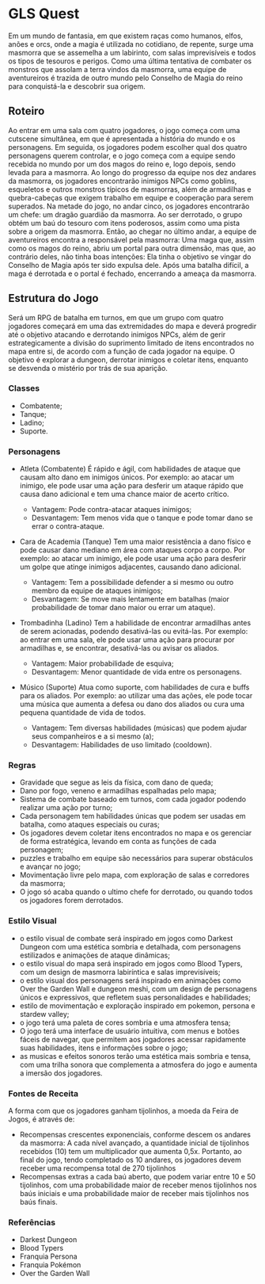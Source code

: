 # GLS Quest
Em um mundo de fantasia, em que existem raças como humanos, elfos, anões e orcs, onde a magia é utilizada no cotidiano, de repente, surge uma masmorra que se assemelha a um labirinto, com salas imprevisíveis e todos os tipos de tesouros e perigos. 
Como uma última tentativa de combater os monstros que assolam a terra vindos da masmorra, uma equipe de aventureiros é trazida de outro mundo pelo Conselho de Magia do reino para conquistá-la e descobrir sua origem.

## Roteiro
Ao entrar em uma sala com quatro jogadores, o jogo começa com uma cutscene simultânea, em que é apresentada a história do mundo e os personagens. Em seguida, os jogadores podem escolher qual dos quatro personagens querem controlar, e o jogo começa com a equipe sendo recebida no mundo por um dos magos do reino e, logo depois, sendo levada para a masmorra.
Ao longo do progresso da equipe nos dez andares da masmorra, os jogadores encontrarão inimigos NPCs como goblins, esqueletos e outros monstros típicos de masmorras, além de armadilhas e quebra-cabeças que exigem trabalho em equipe e cooperação para serem superados. Na metade do jogo, no andar cinco, os jogadores encontrarão um chefe: um dragão guardião da masmorra. Ao ser derrotado, o grupo obtém um baú do tesouro com itens poderosos, assim como uma pista sobre a origem da masmorra.
Então, ao chegar no último andar, a equipe de aventureiros encontra a responsável pela masmorra: Uma maga que, assim como os magos do reino, abriu um portal para outra dimensão, mas que, ao contrário deles, não tinha boas intenções: Ela tinha o objetivo se vingar do Conselho de Magia após ter sido expulsa dele. Após uma batalha difícil, a maga é derrotada e o portal é fechado, encerrando a ameaça da masmorra.

## Estrutura do Jogo
Será um RPG de batalha em turnos, em que um grupo com quatro jogadores começará em uma das extremidades do mapa e deverá progredir até o objetivo atacando e derrotando inimigos NPCs, além de gerir estrategicamente a divisão do suprimento limitado de itens encontrados no mapa entre si, de acordo com a função de cada jogador na equipe.
O objetivo é explorar a dungeon, derrotar inimigos e coletar itens, enquanto se desvenda o mistério por trás de sua aparição.

### Classes 
- Combatente;
- Tanque;
- Ladino;
- Suporte.

### Personagens
 - Atleta (Combatente)
    É rápido e ágil, com habilidades de ataque que causam alto dano em inimigos únicos. Por exemplo: ao atacar um inimigo, ele pode usar uma ação para desferir um ataque rápido que causa dano adicional e tem uma chance maior de acerto crítico.
   - Vantagem: Pode contra-atacar ataques inimigos;
   - Desvantagem: Tem menos vida que o tanque e pode tomar dano se errar o contra-ataque.

 - Cara de Academia (Tanque)
    Tem uma maior resistência a dano físico e pode causar dano mediano em área com ataques corpo a corpo. Por exemplo: ao atacar um inimigo, ele pode usar uma ação para desferir um golpe que atinge inimigos adjacentes, causando dano adicional.
   - Vantagem: Tem a possibilidade defender a si mesmo ou outro membro da equipe de ataques inimigos;
   - Desvantagem: Se move mais lentamente em batalhas (maior probabilidade de tomar dano maior ou errar um ataque).

 - Trombadinha (Ladino)
    Tem a habilidade de encontrar armadilhas antes de serem acionadas, podendo desativá-las ou evitá-las. Por exemplo: ao entrar em uma sala, ele pode usar uma ação para procurar por armadilhas e, se encontrar, desativá-las ou avisar os aliados.
   - Vantagem: Maior probabilidade de esquiva;
   - Desvantagem: Menor quantidade de vida entre os personagens.

 - Músico (Suporte)
    Atua como suporte, com habilidades de cura e buffs para os aliados. Por exemplo: ao utilizar uma das ações, ele pode tocar uma música que aumenta a defesa ou dano dos aliados ou cura uma pequena quantidade de vida de todos.
   - Vantagem: Tem diversas habilidades (músicas) que podem ajudar seus companheiros e a si mesmo (a);
   - Desvantagem: Habilidades de uso limitado (cooldown).

### Regras
- Gravidade que segue as leis da física, com dano de queda;
- Dano por fogo, veneno e armadilhas espalhadas pelo mapa;
- Sistema de combate baseado em turnos, com cada jogador podendo realizar uma ação por turno;
- Cada personagem tem habilidades únicas que podem ser usadas em batalha, como ataques especiais ou curas;
- Os jogadores devem coletar itens encontrados no mapa e os gerenciar de forma estratégica, levando em conta as funções de cada personagem;
- puzzles e trabalho em equipe são necessários para superar obstáculos e avançar no jogo;
- Movimentação livre pelo mapa, com exploração de salas e corredores da masmorra;
- O jogo só acaba quando o ultimo chefe for derrotado, ou quando todos os jogadores forem derrotados.

### Estilo Visual 
- o estilo visual de combate será inspirado em jogos como Darkest Dungeon com uma estética sombria e detalhada, com personagens estilizados e animações de ataque dinâmicas;
- o estilo visual do mapa será inspirado em jogos como Blood Typers, com um design de masmorra labiríntica e salas imprevisíveis;
- o estilo visual dos personagens será inspirado em animações como Over the Garden Wall e dungeon meshi, com um design de personagens únicos e expressivos, que refletem suas personalidades e habilidades;
- estilo de movimentação e exploração inspirado em pokemon, persona e stardew valley;
- o jogo terá uma paleta de cores sombria e uma atmosfera tensa;
- O jogo terá uma interface de usuário intuitiva, com menus e botões fáceis de navegar, que permitem aos jogadores acessar rapidamente suas habilidades, itens e informações sobre o jogo;
- as musicas e efeitos sonoros terão uma estética mais sombria e tensa, com uma trilha sonora que complementa a atmosfera do jogo e aumenta a imersão dos jogadores.

### Fontes de Receita
A forma com que os jogadores ganham tijolinhos, a moeda da Feira de Jogos, é através de:
- Recompensas crescentes exponenciais, conforme descem os andares da masmorra: A cada nível avançado, a quantidade inicial de tijolinhos recebidos (10) tem um multiplicador que aumenta 0,5x. Portanto, ao final do jogo, tendo completado os 10 andares, os jogadores devem receber uma recompensa total de 270 tijolinhos
- Recompensas extras a cada baú aberto, que podem variar entre 10 e 50 tijolinhos, com uma probabilidade maior de receber menos tijolinhos nos baús iniciais e uma probabilidade maior de receber mais tijolinhos nos baús finais.

### Referências
- Darkest Dungeon
- Blood Typers
- Franquia Persona
- Franquia Pokémon
- Over the Garden Wall

